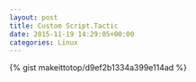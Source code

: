 ```yaml
---
layout: post                                                                                                              
title: Custom Script.Tactic                                                                                                                       
date: 2015-11-19 14:29:05+00:00                                                                                                                        
categories: Linux                                                                                                                
---                                                                                                                              
```


{% gist makeittotop/d9ef2b1334a399e114ad %}                                                                                                           

